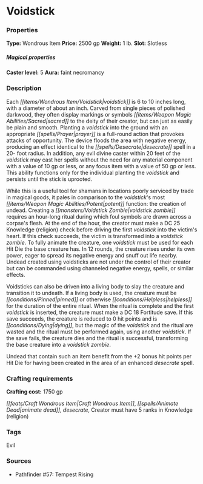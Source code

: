 ﻿---
Title: "Voidstick"
Type: "Wondrous Item"
Price: "2500 gp"
Weight: "1 lb."
Slot: "Slotless"
Caster level: "5"
Aura: "faint necromancy"
Description: |
  "Each _voidstick_ is 6 to 10 inches long, with a diameter of about an inch. Carved from single pieces of polished darkwood, they often display markings or symbols sacred to the deity of their creator, but can just as easily be plain and smooth. Planting a _voidstick_ into the ground with an appropriate prayer is a full-round action that provokes attacks of opportunity. The device floods the area with negative energy, producing an effect identical to the _desecrate_ spell in a 20- foot radius. In addition, any evil divine caster within 20 feet of the _voidstick_ may cast her spells without the need for any material component with a value of 10 gp or less, or any focus item with a value of 50 gp or less. This ability functions only for the individual planting the _voidstick_ and persists until the stick is uprooted.
  While this is a useful tool for shamans in locations poorly serviced by trade in magical goods, it pales in comparison to the _voidstick's_ most potent function: the creation of undead. Creating a voidstick zombie requires an hour-long ritual during which foul symbols are drawn across a corpse's flesh. At the end of the hour, the creator must make a DC 25 Knowledge (religion) check before driving the first _voidstick_ into the victim's heart. If this check succeeds, the victim is transformed into a voidstick zombie. To fully animate the creature, one _voidstick_ must be used for each Hit Die the base creature has. In 12 rounds, the creature rises under its own power, eager to spread its negative energy and snuff out life nearby. Undead created using voidsticks are not under the control of their creator but can be commanded using channeled negative energy, spells, or similar effects.
  _Voidsticks_ can also be driven into a living body to slay the creature and transition it to undeath. If a living body is used, the creature must be pinned or otherwise helpless for the duration of the entire ritual. When the ritual is complete and the first _voidstick_ is inserted, the creature must make a DC 18 Fortitude save. If this save succeeds, the creature is reduced to 0 hit points and is dying, but the magic of the _voidstick_ and the ritual are wasted and the ritual must be performed again, using another _voidstick_. If the save fails, the creature dies and the ritual is successful, transforming the base creature into a voidstick zombie.
  Undead that contain such an item benefit from the +2 bonus hit points per Hit Die for having been created in the area of an enhanced _desecrate_ spell."
Crafting cost: "1750 gp"
Sources: "['Pathfinder #57: Tempest Rising']"
---

# Voidstick

### Properties

**Type:** Wondrous Item **Price:** 2500 gp **Weight:** 1 lb. **Slot:** Slotless

##### Magical properties

**Caster level:** 5 **Aura:** faint necromancy

### Description

Each _[[items/Wondrous Item/Voidstick|voidstick]]_ is 6 to 10 inches long, with a diameter of about an inch. Carved from single pieces of polished darkwood, they often display markings or symbols _[[items/Weapon Magic Abilities/Sacred|sacred]]_ to the deity of their creator, but can just as easily be plain and smooth. Planting a _voidstick_ into the ground with an appropriate _[[spells/Prayer|prayer]]_ is a full-round action that provokes attacks of opportunity. The device floods the area with negative energy, producing an effect identical to the _[[spells/Desecrate|desecrate]]_ spell in a 20- foot radius. In addition, any evil divine caster within 20 feet of the _voidstick_ may cast her spells without the need for any material component with a value of 10 gp or less, or any focus item with a value of 50 gp or less. This ability functions only for the individual planting the _voidstick_ and persists until the stick is uprooted.

While this is a useful tool for shamans in locations poorly serviced by trade in magical goods, it pales in comparison to the _voidstick_'s most _[[items/Weapon Magic Abilities/Potent|potent]]_ function: the creation of undead. Creating a _[[monsters/Voidstick Zombie|voidstick zombie]]_ requires an hour-long ritual during which foul symbols are drawn across a corpse's flesh. At the end of the hour, the creator must make a DC 25 Knowledge (religion) check before driving the first _voidstick_ into the victim's heart. If this check succeeds, the victim is transformed into a _voidstick zombie_. To fully animate the creature, one _voidstick_ must be used for each Hit Die the base creature has. In 12 rounds, the creature rises under its own power, eager to spread its negative energy and snuff out life nearby. Undead created using voidsticks are not under the control of their creator but can be commanded using channeled negative energy, spells, or similar effects.

Voidsticks can also be driven into a living body to slay the creature and transition it to undeath. If a living body is used, the creature must be _[[conditions/Pinned|pinned]]_ or otherwise _[[conditions/Helpless|helpless]]_ for the duration of the entire ritual. When the ritual is complete and the first _voidstick_ is inserted, the creature must make a DC 18 Fortitude save. If this save succeeds, the creature is reduced to 0 hit points and is _[[conditions/Dying|dying]]_, but the magic of the _voidstick_ and the ritual are wasted and the ritual must be performed again, using another _voidstick_. If the save fails, the creature dies and the ritual is successful, transforming the base creature into a _voidstick zombie_.

Undead that contain such an item benefit from the +2 bonus hit points per Hit Die for having been created in the area of an enhanced _desecrate_ spell.

### Crafting requirements

**Crafting cost:** 1750 gp

_[[feats/Craft Wondrous Item|Craft Wondrous Item]]_, _[[spells/Animate Dead|animate dead]]_, _desecrate_, Creator must have 5 ranks in Knowledge (religion)

### Tags

Evil

### Sources

* Pathfinder #57: Tempest Rising